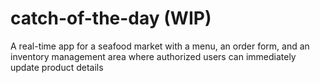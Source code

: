 # catch-of-the-day (WIP)
A real-time app for a seafood market with a menu, an order form, and an inventory management area where authorized users can immediately update product details
